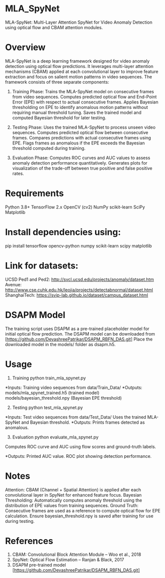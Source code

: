 # MLA_SpyNet
MLA-SpyNet: Multi-Layer Attention SpyNet for Video Anomaly Detection using optical flow and CBAM attention modules.

# Overview
MLA-SpyNet is a deep learning framework designed for video anomaly detection using optical flow predictions. It leverages multi-layer attention mechanisms (CBAM) applied at each convolutional layer to improve feature extraction and focus on salient motion patterns in video sequences. The framework consists of three separate components:

1. Training Phase: Trains the MLA-SpyNet model on consecutive frames from video sequences. Computes predicted optical flow and End-Point Error (EPE) with respect to actual consecutive frames. Applies Bayesian thresholding on EPE to identify anomalous motion patterns without requiring manual threshold tuning. Saves the trained model and computed Bayesian threshold for later testing.

2. Testing Phase: Uses the trained MLA-SpyNet to process unseen video sequences. Computes predicted optical flow between consecutive frames. Compares predictions with actual consecutive frames using EPE. Flags frames as anomalous if the EPE exceeds the Bayesian threshold computed during training.

3. Evaluation Phase: Computes ROC curves and AUC values to assess anomaly detection performance quantitatively. Generates plots for visualization of the trade-off between true positive and false positive rates.

# Requirements
Python 3.8+
TensorFlow 2.x
OpenCV (cv2)
NumPy
scikit-learn
SciPy
Matplotlib

# Install dependencies using:
pip install tensorflow opencv-python numpy scikit-learn scipy matplotlib

# Link for datasets: 
UCSD Ped1 and Ped2: http://svcl.ucsd.edu/projects/anomaly/dataset.htm 
Avenue: http://www.cse.cuhk.edu.hk/leojia/projects/detectabnormal/dataset.html 
ShanghaiTech: https://svip-lab.github.io/dataset/campus_dataset.html

# DSAPM Model
The training script uses DSAPM as a pre-trained placeholder model for initial optical flow prediction. The DSAPM model can be downloaded from [https://github.com/DevashreePatrikar/DSAPM_RBFN_DAS.git] Place the downloaded model in the models/ folder as dsapm.h5.

# Usage
1. Training
python train_mla_spynet.py

*Inputs: Training video sequences from data/Train_Data/
*Outputs: models/mla_spynet_trained.h5 (trained model)
          models/bayesian_threshold.npy (Bayesian EPE threshold)

2. Testing
python test_mla_spynet.py

*Inputs: Test video sequences from data/Test_Data/
Uses the trained MLA-SpyNet and Bayesian threshold.
*Outputs: Prints frames detected as anomalous.

3. Evaluation
python evaluate_mla_spynet.py

Computes ROC curve and AUC using flow scores and ground-truth labels.

*Outputs: Printed AUC value. ROC plot showing detection performance.

# Notes
Attention: CBAM (Channel + Spatial Attention) is applied after each convolutional layer in SpyNet for enhanced feature focus. Bayesian Thresholding: Automatically computes anomaly threshold using the distribution of EPE values from training sequences. Ground Truth: Consecutive frames are used as a reference to compute optical flow for EPE calculation. Ensure bayesian_threshold.npy is saved after training for use during testing.

# References
1. CBAM: Convolutional Block Attention Module – Woo et al., 2018
2. SpyNet: Optical Flow Estimation – Ranjan & Black, 2017
3. DSAPM pre-trained model [https://github.com/DevashreePatrikar/DSAPM_RBFN_DAS.git]
